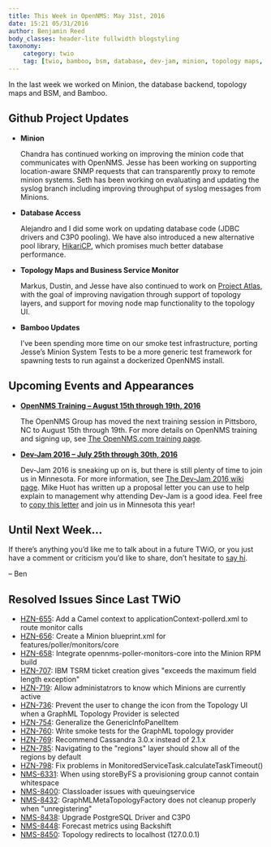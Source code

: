 ```yaml
---
title: This Week in OpenNMS: May 31st, 2016
date: 15:21 05/31/2016
author: Benjamin Reed
body_classes: header-lite fullwidth blogstyling
taxonomy:
    category: twio
    tag: [twio, bamboo, bsm, database, dev-jam, minion, topology maps, training]
---
```


In the last week we worked on Minion, the database backend, topology maps and BSM, and Bamboo.

Github Project Updates
----------------------


* __Minion__

  Chandra has continued working on improving the minion code that communicates with OpenNMS.  Jesse has been working on supporting location-aware SNMP requests that can transparently proxy to remote minion systems.  Seth has been working on evaluating and updating the syslog branch including improving throughput of syslog messages from Minions.


* __Database Access__

  Alejandro and I did some work on updating database code (JDBC drivers and C3P0 pooling).  We have also introduced a new alternative pool library, [HikariCP](https://github.com/brettwooldridge/HikariCP), which promises much better database performance.


* __Topology Maps and Business Service Monitor__

  Markus, Dustin, and Jesse have also continued to work on [Project Atlas](https://www.opennms.org/wiki/DevProjects/Atlas), with the goal of improving navigation through support of topology layers, and support for moving node map functionality to the topology UI.


* __Bamboo Updates__

  I&#8217;ve been spending more time on our smoke test infrastructure, porting Jesse&#8217;s Minion System Tests to be a more generic test framework for spawning tests to run against a dockerized OpenNMS install.

Upcoming Events and Appearances
-------------------------------

* __[OpenNMS Training – August 15th through 19th, 2016](http://www.opennms.com/training)__

  The OpenNMS Group has moved the next training session in Pittsboro, NC to August 15th through 19th.  For more details on OpenNMS training and signing up, see [The OpenNMS.com training page](http://www.opennms.com/training/).

* **[Dev-Jam 2016 – July 25th through 30th, 2016](https://www.opennms.org/wiki/Dev-Jam_2016)**

  Dev-Jam 2016 is sneaking up on is, but there is still plenty of time to join us in Minnesota.  For more information, see [The Dev-Jam 2016 wiki page](https://www.opennms.org/wiki/Dev-Jam_2016).
  Mike Huot has written up a proposal letter you can use to help explain to management why attending Dev-Jam is a good idea.  Feel free to [copy this letter](https://docs.google.com/document/d/1VerZYe5LwMT_1j5ISAsNU9-ZGcwY_zdA_4DODNlBpYg/edit?usp=sharing) and join us in Minnesota this year!


Until Next Week…
----------------

If there’s anything you’d like me to talk about in a future TWiO, or you just have a comment or criticism you’d like to share, don’t hesitate to [say hi](mailto:twio@opennms.org).

– Ben

Resolved Issues Since Last TWiO
-------------------------------

* [HZN-655](http://issues.opennms.org/browse/HZN-655): Add a Camel context to applicationContext-pollerd.xml to route monitor calls
* [HZN-656](http://issues.opennms.org/browse/HZN-656): Create a Minion blueprint.xml for features/poller/monitors/core
* [HZN-658](http://issues.opennms.org/browse/HZN-658): Integrate opennms-poller-monitors-core into the Minion RPM build
* [HZN-707](http://issues.opennms.org/browse/HZN-707): IBM TSRM ticket creation gives "exceeds the maximum field length exception"
* [HZN-719](http://issues.opennms.org/browse/HZN-719): Allow administatrors to know which Minions are currently active
* [HZN-736](http://issues.opennms.org/browse/HZN-736): Prevent the user to change the icon from the Topology UI when a GraphML Topology Provider is selected
* [HZN-754](http://issues.opennms.org/browse/HZN-754): Generalize the GenericInfoPanelItem
* [HZN-760](http://issues.opennms.org/browse/HZN-760): Write smoke tests for the GraphML topology provider
* [HZN-769](http://issues.opennms.org/browse/HZN-769): Recommend Cassandra 3.0.x instead of 2.1.x
* [HZN-785](http://issues.opennms.org/browse/HZN-785): Navigating to the "regions" layer should show all of the regions by default
* [HZN-798](http://issues.opennms.org/browse/HZN-798): Fix problems in MonitoredServiceTask.calculateTaskTimeout()
* [NMS-6331](http://issues.opennms.org/browse/NMS-6331): When using storeByFS a provisioning group cannot contain whitespace
* [NMS-8400](http://issues.opennms.org/browse/NMS-8400): Classloader issues with queuingservice
* [NMS-8432](http://issues.opennms.org/browse/NMS-8432): GraphMLMetaTopologyFactory does not cleanup properly when "unregistering"
* [NMS-8438](http://issues.opennms.org/browse/NMS-8438): Upgrade PostgreSQL Driver and C3P0
* [NMS-8448](http://issues.opennms.org/browse/NMS-8448): Forecast metrics using Backshift
* [NMS-8450](http://issues.opennms.org/browse/NMS-8450): Topology redirects to localhost (127.0.0.1)

